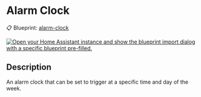# Alarm Clock

📋 Blueprint: [alarm-clock](alarm-clock.yaml)

[![Open your Home Assistant instance and show the blueprint import dialog with a specific blueprint pre-filled.](https://my.home-assistant.io/badges/blueprint_import.svg)](https://my.home-assistant.io/redirect/blueprint_import/?blueprint_url=https%3A%2F%2Fgithub.com%2Fe4t-home%2Fhome-assistant-blueprints%2Fblob%2Fmain%2Fautomation%2Falarm-clock%2Falarm-clock.yaml)

## Description

An alarm clock that can be set to trigger at a specific time and day of the week.
